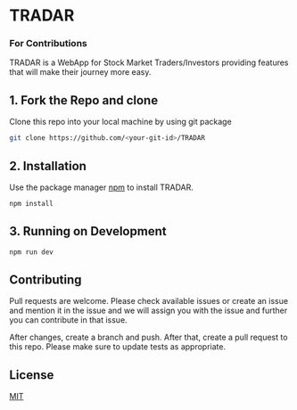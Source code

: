 # TRADAR
### For Contributions

TRADAR is a WebApp for Stock Market Traders/Investors providing features that will make their journey more easy.
## 1. Fork the Repo and clone
Clone this repo into your local machine by using git package
```bash
git clone https://github.com/<your-git-id>/TRADAR
```
## 2. Installation

Use the package manager [npm](https://nodejs.org/en/download/) to install TRADAR.

```bash
npm install
```

## 3. Running on Development

```bash
npm run dev
```

## Contributing
Pull requests are welcome. 
Please check available issues or create an issue and mention it in the issue and we will assign you with the issue and further you can contribute in that issue.
 
After changes, create a branch and push. After that, create a pull request to this repo.
Please make sure to update tests as appropriate.

## License
[MIT](https://choosealicense.com/licenses/mit/)
